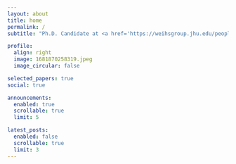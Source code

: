 ```yaml
---
layout: about
title: home
permalink: /
subtitle: "Ph.D. Candidate at <a href='https://weihsgroup.jhu.edu/people/sreenivas-raguraman/'>Johns Hopkins University</a>."

profile:
  align: right
  image: 1681870258319.jpeg
  image_circular: false

selected_papers: true
social: true

announcements:
  enabled: true
  scrollable: true
  limit: 5

latest_posts:
  enabled: false
  scrollable: true
  limit: 3
---
```

